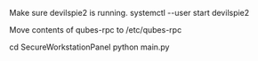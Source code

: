 Make sure devilspie2 is running.
systemctl --user start devilspie2

Move contents of qubes-rpc to /etc/qubes-rpc

cd SecureWorkstationPanel
python main.py


